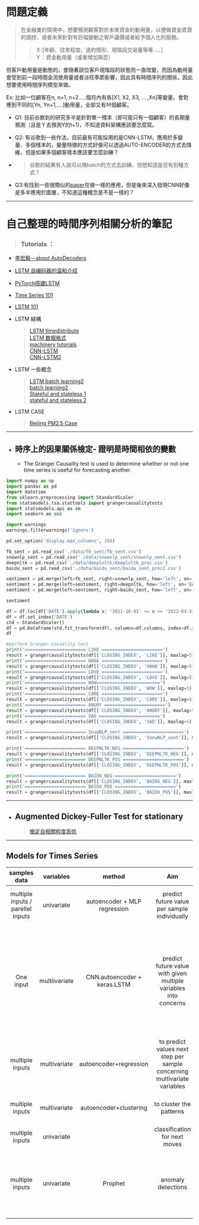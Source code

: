 # 問題定義
> 在金融業的情境中，想要預測顧客對於未來資金的動用量，以便做資金資源的調控，或者未來針對有巨幅變動之客戶議價或者給予個人化的服務。
>>  Ｘ:[年齡、往來程度、違約情形、現階段交易量等等．．．]  <br/>
>>  Ｙ：資金動用量（或者增加與否）

但客戶動用量是動態的，會隨著該位客戶現階段的狀態而一直改變，而因為動用量會受到前一段時間金流使用量或者淡旺季節影響，因此具有時間序列的關係，因此想要使用時間序列模型來做。 <br/>

Ex: 比如一位顧客在n, n+1, n+2.....個月內有各[X1, X2, X3, ... ,Xn]等變量，會對應到不同的[Yn, Yn+1,....]動用量，全部又有Ｍ個顧客。

* Q1: 目前谷歌到的研究多半是針對單一樣本（即可能只有一個顧客）的長期量預測（且是Ｙ去預測Y的t+1)，不知道資料架構應該要怎麼寫。
* Q2: 有谷歌到一些作法，目前最有可能採用的是CNN-LSTM，應用於多變量、多個樣本的，變量特徵的方式好像可以透過AUTO-ENCODER的方式去降維，但是如果多個顧客樣本應該要怎麼訓練？
* > 谷歌的結果有人說可以用batch的方式去訓練，但想知道是否有別種方式？

* Q3:有找到一些很類似的[paper](https://www.mdpi.com/2073-4441/14/15/2377)在做一樣的應用，但是後來深入發現CNN好像是多半應用於圖層，不知道這種概念是不是一樣的？


---





# **自己整理的時間序列相關分析的筆記**  
> ### Tutorials ：
* [李宏毅－about AutoDecoders](https://hackmd.io/@overkill8927/SyyCBk3Mr?type=view#25-Unsupervised-Learning---Auto-EncoderDecoder)
* [LSTM 自编码器的温和介绍](https://github.com/apachecn/ml-mastery-zh/blob/master/docs/lstm/lstm-autoencoders.md)
* [PyTorch搭建LSTM](https://blog.csdn.net/Cyril_KI/article/details/123963061?utm_medium=distribute.pc_relevant.none-task-blog-2~default~baidujs_baidulandingword~default-4-123963061-blog-99886972.pc_relevant_aa_2&spm=1001.2101.3001.4242.3&utm_relevant_index=7)
* [Time Series 101](https://www.kaggle.com/code/thebrownviking20/everything-you-can-do-with-a-time-series)
* [LSTM 101](https://blog.csdn.net/weixin_39653948/article/details/105366425)
* LSTM 結構 
	>[LSTM timedistribute](https://blog.csdn.net/LaoChengZier/article/details/88706642) <br />
	>[LSTM 数据格式](https://blog.csdn.net/he_wen_jie/article/details/79982211)<br />
	>[machinery tutorials](https://machinelearningmastery.com/how-to-develop-lstm-models-for-time-series-forecasting/) <br/>
	>[CNN-LSTM](https://hackmd.io/@subject/BJWLeCSNd) <br/>
	>[CNN-LSTM2](https://blog.csdn.net/Cyril_KI/article/details/126578034)
* LSTM 一些概念
	>[LSTM batch learning2](https://stackoverflow.com/questions/65144346/feeding-multiple-inputs-to-lstm-for-time-series-forecasting-using-pytorch) <br/>
	>[batch learning2](https://www.reddit.com/r/MLQuestions/comments/rn4j5p/how_to_train_one_lstm_model_with_independent/) <br/>
	>[Stateful and stateless 1](https://fairyonice.github.io/Stateful-LSTM-model-training-in-Keras.html) <br>
	>[stateful and stateless 2](https://zhuanlan.zhihu.com/p/34495801)

* LSTM CASE
    >[Beijing PM2.5 Case](https://blog.csdn.net/weixin_42608414/article/details/99886972) <br/>
---

* ## 時序上的因果關係檢定- 證明是時間相依的變數

  - The Granger Causality test is used to determine whether or not one time series is useful for forecasting another.

```python
import numpy as np
import pandas as pd
import datetime
from sklearn.preprocessing import StandardScaler
from statsmodels.tsa.stattools import grangercausalitytests
import statsmodels.api as sm
import seaborn as sns

import warnings
warnings.filterwarnings('ignore')

pd.set_option('display.max_columns', 100)
```

```python
fb_sent = pd.read_csv('./data/fb_sent/fb_sent.csv')
snownlp_sent = pd.read_csv('./data/snownlp_sent/snownlp_sent.csv')
deepnltk = pd.read_csv('./data/deeplnltk/deeplnltk_proc.csv')
baidu_sent = pd.read_csv('./data/baidu_sent/baidu_sent_proc2.csv')
```
```python
sentiment = pd.merge(left=fb_sent, right=snownlp_sent, how='left', on='DATE')
sentiment = pd.merge(left=sentiment, right=deepnltk, how='left', on='DATE')
sentiment = pd.merge(left=sentiment, right=baidu_sent, how='left', on='DATE')

sentiment
```
```python
df = df.loc[df['DATE'].apply(lambda x: '2021-10-01' <= x <= '2022-03-31')]
df = df.set_index('DATE')
std = StandardScaler()
df = pd.DataFrame(std.fit_transform(df), columns=df.columns, index=df.index)
df
```
```python
#perform Granger-Causality test
print('======================= LIKE =======================')
result = grangercausalitytests(df[['CLOSING_INDEX', 'LIKE']], maxlag=5)
print('======================= HAHA =======================')
result = grangercausalitytests(df[['CLOSING_INDEX', 'HAHA']], maxlag=5)
print('======================= LOVE =======================')
result = grangercausalitytests(df[['CLOSING_INDEX', 'LOVE']], maxlag=5)
print('======================= WOW========================')
result = grangercausalitytests(df[['CLOSING_INDEX', 'WOW']], maxlag=5)
print('======================= CARE =======================')
result = grangercausalitytests(df[['CLOSING_INDEX', 'CARE']], maxlag=5)
print('======================= ANGRY =======================')
result = grangercausalitytests(df[['CLOSING_INDEX', 'ANGRY']], maxlag=5)
print('======================= SAD =======================')
result = grangercausalitytests(df[['CLOSING_INDEX', 'SAD']], maxlag=5)

print('======================= SnowNLP_sent =======================')
result = grangercausalitytests(df[['CLOSING_INDEX', 'SnowNLP_sent']], maxlag=5)

print('======================= DEEPNLTK_NEG =======================')
result = grangercausalitytests(df[['CLOSING_INDEX', 'DEEPNLTK_NEG']], maxlag=5)
print('======================= DEEPNLTK_POS =======================')
result = grangercausalitytests(df[['CLOSING_INDEX', 'DEEPNLTK_POS']], maxlag=5)

print('======================= BAIDU_NEG =======================')
result = grangercausalitytests(df[['CLOSING_INDEX', 'BAIDU_NEG']], maxlag=5)
print('======================= BAIDU_POS =======================')
result = grangercausalitytests(df[['CLOSING_INDEX', 'BAIDU_POS']], maxlag=5)

```
---
* ## **Augmented Dickey-Fuller Test for stationary**
   >[檢定自相關程度高低](https://www.kaggle.com/code/galibce003/stationarity-and-dickey-fuller-test-with-example/notebook)

***

## **Models for Times Series**

| samples data | variables | method| Aim |examples
| :--:| :--: | :--:| :-------:|  :-----:|
| multiple inputs / parellel inputs | univariate | autoencoder + MLP regression |predict future value per sample individually |[store sales predictions](https://www.kaggle.com/code/dimitreoliveira/time-series-forecasting-with-lstm-autoencoders/notebook)   <br />[Web Traffic Time Series Forecasting](https://www.kaggle.com/code/ganeshhalpatrao/web-traffic-time-series-forecasting)
| One input| multiivariate | CNN.autoencoder + keras.LSTM| predict future value with given multiple variables into concerns| [LSTM Models for multi-step time series forcast](https://www.kaggle.com/code/kcostya/lstm-models-for-multi-step-time-series-forecast#ConvLSTM-Encoder-Decoder-Model-With-Multivariate-Input) <br /> [CNN-LSTM-Based Models for Multiple Parallel Input and Multi-Step Forecast](https://towardsdatascience.com/cnn-lstm-based-models-for-multiple-parallel-input-and-multi-step-forecast-6fe2172f7668) <br /> [使用 LSTM 进行多变量时间序列预测的保姆级教程](https://avoid.overfit.cn/post/1a36216705f2441b80fca567ea61e365)
multiple inputs|multivariate|autoencoder+regression|to predict values next step per sample concerning multivariate variables| [stackoverflow QAs](https://stackoverflow.com/questions/60732647/how-to-have-keras-lstm-make-predictions-for-multiple-time-series-in-a-multivaria)<br />[stackOverflow QAs](https://stackoverflow.com/questions/65144346/feeding-multiple-inputs-to-lstm-for-time-series-forecasting-using-pytorch)
|multiple inputs| multivariate| autoencoder+clustering| to cluster the patterns| [Ｔimes Series clustering and dimensions reduction](https://towardsdatascience.com/time-series-clustering-and-dimensionality-reduction-5b3b4e84f6a3)
|multiple inputs | univariate|  | classification for next moves |[Early Event Detection in Power Lines](https://www.kaggle.com/code/shitalborganve/early-event-detection-in-power-lines/notebook) 
|multiple inputs| univariate| Prophet | anomaly detections|[real time anomaly detections using prophet](https://www.kaggle.com/code/vigneshvdas/real-time-anomaly-detection-using-prophet) <br /> [peak identification](https://www.kaggle.com/code/johnowhitaker/peak-identification/notebook) <br /> [pytoch anomaly detections](https://curiousily.com/posts/time-series-anomaly-detection-using-lstm-autoencoder-with-pytorch-in-python/)



